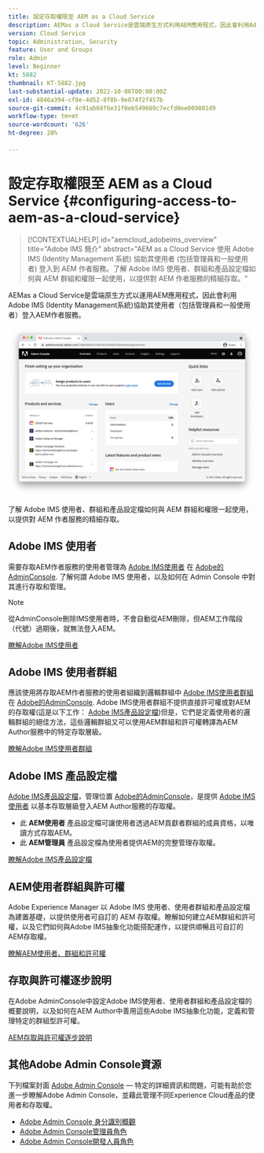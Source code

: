 ```yaml
---
title: 設定存取權限至 AEM as a Cloud Service
description: AEMas a Cloud Service是雲端原生方式利用AEM應用程式，因此會利用Adobe IMS (Identity Management系統)協助使用者（包括管理員和一般使用者）登入AEM作者服務。 瞭解Adobe IMS使用者、使用者群組和產品設定檔如何與AEM群組和許可權搭配使用，以提供AEM Author的特定存取權。
version: Cloud Service
topic: Administration, Security
feature: User and Groups
role: Admin
level: Beginner
kt: 5882
thumbnail: KT-5882.jpg
last-substantial-update: 2022-10-06T00:00:00Z
exl-id: 4846a394-cf8e-4d52-8f8b-9e874f2f457b
source-git-commit: 4c91ab68f6e31f0eb549689c7ecfd0ee009801d9
workflow-type: tm+mt
source-wordcount: '626'
ht-degree: 28%

---
```


# 設定存取權限至 AEM as a Cloud Service {#configuring-access-to-aem-as-a-cloud-service}

>[!CONTEXTUALHELP]
>id="aemcloud_adobeims_overview"
>title="Adobe IMS 簡介"
>abstract="AEM as a Cloud Service 使用 Adobe IMS (Identity Management 系統) 協助其使用者 (包括管理員和一般使用者) 登入到 AEM 作者服務。了解 Adobe IMS 使用者、群組和產品設定檔如何與 AEM 群組和權限一起使用，以提供對 AEM 作者服務的精細存取。"

AEMas a Cloud Service是雲端原生方式以運用AEM應用程式，因此會利用Adobe IMS (Identity Management系統)協助其使用者（包括管理員和一般使用者）登入AEM作者服務。

![Adobe Admin Console](./assets/hero.png)

了解 Adobe IMS 使用者、群組和產品設定檔如何與 AEM 群組和權限一起使用，以提供對 AEM 作者服務的精細存取。

## Adobe IMS 使用者

需要存取AEM作者服務的使用者管理為 [Adobe IMS使用者](https://helpx.adobe.com/tw/enterprise/using/set-up-identity.html) 在 [Adobe的AdminConsole](https://adminconsole.adobe.com). 了解何謂 Adobe IMS 使用者，以及如何在 Admin Console 中對其進行存取和管理。

>[!NOTE]
>
>從AdminConsole刪除IMS使用者時，不會自動從AEM刪除，但AEM工作階段（代號）過期後，就無法登入AEM。


[瞭解Adobe IMS使用者](./adobe-ims-users.md)

## Adobe IMS 使用者群組

應該使用將存取AEM作者服務的使用者組織到邏輯群組中 [Adobe IMS使用者群組](https://helpx.adobe.com/tw/enterprise/using/user-groups.html) 在 [Adobe的AdminConsole](https://adminconsole.adobe.com). Adobe IMS使用者群組不提供直接許可權或對AEM的存取權(這是以下工作： [Adobe IMS產品設定檔](#adobe-ims-product-profiles))但是，它們是定義使用者的邏輯群組的絕佳方法，這些邏輯群組又可以使用AEM群組和許可權轉譯為AEM Author服務中的特定存取層級。

[瞭解Adobe IMS使用者群組](./adobe-ims-user-groups.md)

## Adobe IMS 產品設定檔

[Adobe IMS產品設定檔](https://helpx.adobe.com/enterprise/using/manage-permissions-and-roles.html)，管理位置 [Adobe的AdminConsole](https://adminconsole.adobe.com)，是提供 [Adobe IMS使用者](#adobe-ims-users) 以基本存取層級登入AEM Author服務的存取權。

+ 此 __AEM使用者__ 產品設定檔可讓使用者透過AEM貢獻者群組的成員資格，以唯讀方式存取AEM。
+ 此 __AEM管理員__ 產品設定檔為使用者提供AEM的完整管理存取權。

[瞭解Adobe IMS產品設定檔](./adobe-ims-product-profiles.md)

## AEM使用者群組與許可權

Adobe Experience Manager 以 Adobe IMS 使用者、使用者群組和產品設定檔為建置基礎，以提供使用者可自訂的 AEM 存取權。瞭解如何建立AEM群組和許可權，以及它們如何與Adobe IMS抽象化功能搭配運作，以提供順暢且可自訂的AEM存取權。

[瞭解AEM使用者、群組和許可權](./aem-users-groups-and-permissions.md)

## 存取與許可權逐步說明

在Adobe AdminConsole中設定Adobe IMS使用者、使用者群組和產品設定檔的概要說明，以及如何在AEM Author中善用這些Adobe IMS抽象化功能，定義和管理特定的群組型許可權。

[AEM存取與許可權逐步說明](./walk-through.md)

## 其他Adobe Admin Console資源

下列檔案封面 [Adobe Admin Console](https://adminconsole.adobe.com) — 特定的詳細資訊和問題，可能有助於您進一步瞭解Adobe Admin Console，並藉此管理不同Experience Cloud產品的使用者和存取權。

+ [Adobe Admin Console 身分識別概觀](https://helpx.adobe.com/tw/enterprise/using/identity.html)
+ [Adobe Admin Console管理員角色](https://helpx.adobe.com/enterprise/using/admin-roles.html)
+ [Adobe Admin Console開發人員角色](https://helpx.adobe.com/enterprise/using/manage-developers.html)
